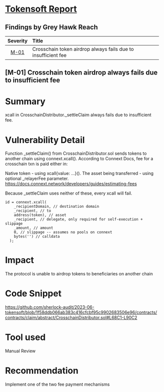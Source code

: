 # [Tokensoft Report](https://audits.sherlock.xyz/contests/100/report)

## Findings by Grey Hawk Reach
| Severity | Title | 
|:--:|:---|
| [M-01](#m-01-crosschain-token-airdrop-always-fails-due-to-insufficient-fee) | Crosschain token airdrop always fails due to insufficient fee | 

## [M-01] Crosschain token airdrop always fails due to insufficient fee 
# Summary
xcall in CrosschainDistributor._settleClaim always fails due to insufficient fee.

# Vulnerability Detail
Function _settleClaim() from CrosschainDistributor.sol sends tokens to another chain using connext.xcall(). According to Connext Docs, fee for a crosschain txn is paid either in:

Native token - using xcall{value: ...}().
The asset being transferred - using optional _relayerFee parameter.
https://docs.connext.network/developers/guides/estimating-fees

Because _settleClaim uses neither of these, every xcall will fail.

```solidity
id = connext.xcall(
    _recipientDomain, // destination domain
    _recipient, // to
    address(token), // asset
    _recipient, // delegate, only required for self-execution + slippage
    _amount, // amount
    0, // slippage -- assumes no pools on connext
    bytes('') // calldata
  );
```
# Impact
The protocol is unable to airdrop tokens to beneficiaries on another chain

# Code Snippet
https://github.com/sherlock-audit/2023-06-tokensoft/blob/1f58ddb066ab383c416cfcbf95c9902683506e96/contracts/contracts/claim/abstract/CrosschainDistributor.sol#L68C1-L90C2

# Tool used
Manual Review

# Recommendation
Implement one of the two fee payment mechanisms
